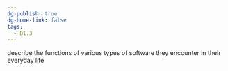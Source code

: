 ```yaml
---
dg-publish: true
dg-home-link: false
tags:
  - B1.3
---
```

describe the functions of various types of software they encounter in their everyday life